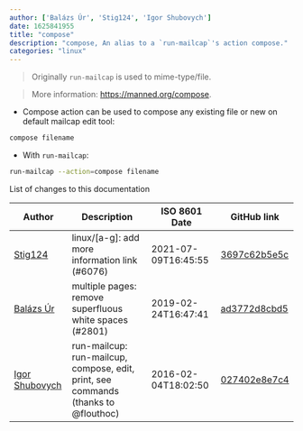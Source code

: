 ```yaml
---
author: ['Balázs Úr', 'Stig124', 'Igor Shubovych']
date: 1625841955
title: "compose"
description: "compose, An alias to a `run-mailcap`'s action compose."
categories: "linux"
---
```

> Originally `run-mailcap` is used to mime-type/file.

> More information: <https://manned.org/compose>.

- Compose action can be used to compose any existing file or new on default mailcap edit tool:

```bash
compose filename
```

- With `run-mailcap`:

```bash
run-mailcap --action=compose filename
```
List of changes to this documentation


Author | Description | ISO 8601 Date | GitHub link
------|-----|-----|-----
[Stig124](mailto:stigpro@outlook.fr) | linux/[a-g]: add more information link (#6076) | 2021-07-09T16:45:55 | [3697c62b5e5c](https://github.com/tldr-pages/tldr/commit/3697c62b5e5cd9bae7a99c591cb81d1ddcfbf792)
[Balázs Úr](mailto:balazs@urbalazs.hu) | multiple pages: remove superfluous white spaces (#2801) | 2019-02-24T16:47:41 | [ad3772d8cbd5](https://github.com/tldr-pages/tldr/commit/ad3772d8cbd5a61fecfb38ab13bdc7b104b4ecdf)
[Igor Shubovych](mailto:igor.shubovych@gmail.com) | run-mailcup: run-mailcup, compose, edit, print, see commands (thanks to @flouthoc) | 2016-02-04T18:02:50 | [027402e8e7c4](https://github.com/tldr-pages/tldr/commit/027402e8e7c488cec64da1dbb317c02bdad79442)

